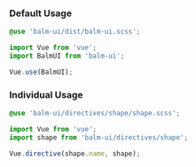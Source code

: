 ### Default Usage

```css
@use 'balm-ui/dist/balm-ui.scss';
```

```js
import Vue from 'vue';
import BalmUI from 'balm-ui';

Vue.use(BalmUI);
```

### Individual Usage

```css
@use 'balm-ui/directives/shape/shape.scss';
```

```js
import Vue from 'vue';
import shape from 'balm-ui/directives/shape';

Vue.directive(shape.name, shape);
```
